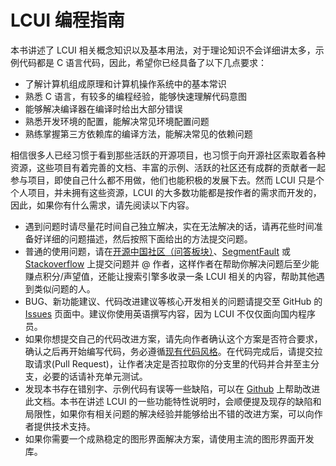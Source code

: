 # LCUI 编程指南

本书讲述了 LCUI 相关概念知识以及基本用法，对于理论知识不会详细讲太多，示例代码都是 C 语言代码，因此，希望你已经具备了以下几点要求：

- 了解计算机组成原理和计算机操作系统中的基本常识
- 熟悉 C 语言，有较多的编程经验，能够快速理解代码意图
- 能够解决编译器在编译时给出大部分错误
- 熟悉开发环境的配置，能解决常见环境配置问题
- 熟练掌握第三方依赖库的编译方法，能解决常见的依赖问题

相信很多人已经习惯于看到那些活跃的开源项目，也习惯于向开源社区索取着各种资源，这些项目有着完善的文档、丰富的示例、活跃的社区还有成群的贡献者一起参与项目，即使自己什么都不用做，他们也能积极的发展下去。然而 LCUI 只是个个人项目，并未拥有这些资源，LCUI 的大多数功能都是按作者的需求而开发的，因此，如果你有什么需求，请先阅读以下内容。

- 遇到问题时请尽量花时间自己独立解决，实在无法解决的话，请再花些时间准备好详细的问题描述，然后按照下面给出的方法提交问题。
- 普通的使用问题，请在[开源中国社区（问答板块）](https://www.oschina.net/question/tag/LCUI)、[SegmentFault](https://segmentfault.com/search?q=LCUI) 或 [Stackoverflow](https://stackoverflow.com/search?q=LCUI) 上提交问题并 @ 作者，这样作者在帮助你解决问题后至少能赚点积分/声望值，还能让搜索引擎多收录一条 LCUI 相关的内容，帮助其他遇到类似问题的人。
- BUG、新功能建议、代码改进建议等核心开发相关的问题请提交至 GitHub 的 [Issues](https://github.com/lc-soft/LCUI/issues) 页面中。建议你使用英语撰写内容，因为 LCUI 不仅仅面向国内程序员。
- 如果你想提交自己的代码改进方案，请先向作者确认这个方案是否符合要求，确认之后再开始编写代码，务必遵循[现有代码风格](docs/CodingStyle.zh-cn.md)。在代码完成后，请提交拉取请求(Pull Request)，让作者决定是否拉取你的分支里的代码并合并至主分支，必要的话请补充单元测试。
- 发现本书存在错别字、示例代码有误等一些缺陷，可以在 [Github](https://github.com/lc-soft/LCUI-Guide) 上帮助改进此文档。本书在讲述 LCUI 的一些功能特性说明时，会顺便提及现存的缺陷和局限性，如果你有相关问题的解决经验并能够给出不错的改进方案，可以向作者提供技术支持。
- 如果你需要一个成熟稳定的图形界面解决方案，请使用主流的图形界面开发库。

